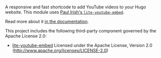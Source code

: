 A responsive and fast shortcode to add YouTube videos to your Hugo website. This module uses [Paul Irish's `lite-youtube-embed`](https://github.com/paulirish/lite-youtube-embed).

Read more about it [in the documentation](https://dnbhub.xyz/youtube).

This project includes the following third-party component governed by the Apache License 2.0:

* [lite-youtube-embed](https://github.com/paulirish/lite-youtube-embed)
  Licensed under the Apache License, Version 2.0 (<http://www.apache.org/licenses/LICENSE-2.0>)
